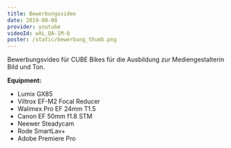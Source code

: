 ```yaml
---
title: Bewerbungsvideo
date: 2019-08-08
provider: youtube
videoId: wXL_QA-1M-Q
poster: /static/bewerbung_thumb.png
---
```


Bewerbungsvideo für CUBE Bikes für die Ausbildung zur Mediengestalterin Bild und Ton.

**Equipment:**

- Lumix GX85
- Viltrox EF-M2 Focal Reducer
- Walimex Pro EF 24mm T1.5
- Canon EF 50mm f1.8 STM
- Neewer Steadycam
- Rode SmartLav+
- Adobe Premiere Pro
